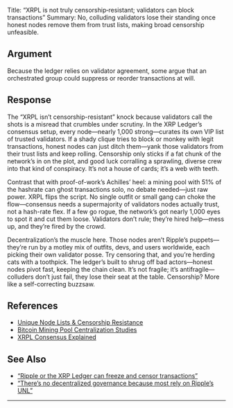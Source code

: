 Title: “XRPL is not truly censorship‑resistant; validators can block transactions”
Summary: No, colluding validators lose their standing once honest nodes remove them from trust lists, making broad censorship unfeasible.

## Argument  
Because the ledger relies on validator agreement, some argue that an orchestrated group could suppress or reorder transactions at will.

## Response  
The “XRPL isn’t censorship-resistant” knock because validators call the shots is a misread that crumbles under scrutiny. In the XRP Ledger’s consensus setup, every node—nearly 1,000 strong—curates its own VIP list of trusted validators. If a shady clique tries to block or monkey with legit transactions, honest nodes can just ditch them—yank those validators from their trust lists and keep rolling. Censorship only sticks if a fat chunk of the network’s in on the plot, and good luck corralling a sprawling, diverse crew into that kind of conspiracy. It’s not a house of cards; it’s a web with teeth.

Contrast that with proof-of-work’s Achilles’ heel: a mining pool with 51% of the hashrate can ghost transactions solo, no debate needed—just raw power. XRPL flips the script. No single outfit or small gang can choke the flow—consensus needs a supermajority of validators nodes actually trust, not a hash-rate flex. If a few go rogue, the network’s got nearly 1,000 eyes to spot it and cut them loose. Validators don’t rule; they’re hired help—mess up, and they’re fired by the crowd.

Decentralization’s the muscle here. Those nodes aren’t Ripple’s puppets—they’re run by a motley mix of outfits, devs, and users worldwide, each picking their own validator posse. Try censoring that, and you’re herding cats with a toothpick. The ledger’s built to shrug off bad actors—honest nodes pivot fast, keeping the chain clean. It’s not fragile; it’s antifragile—colluders don’t just fail, they lose their seat at the table. Censorship? More like a self-correcting buzzsaw.

## References
- [Unique Node Lists & Censorship Resistance](https://xrpl.org/unique-node-lists.html)
- [Bitcoin Mining Pool Centralization Studies](https://www.coindesk.com/learn/are-mining-pools-decentralized)
- [XRPL Consensus Explained](https://xrpl.org/consensus.html)

## See Also
- [“Ripple or the XRP Ledger can freeze and censor transactions”](ripple-or-the-xrp-ledger-can-freeze-and-censor-transactions.html)
- [“There’s no decentralized governance because most rely on Ripple’s UNL”](theres-no-decentralized-governance-because-most-rely-on-ripples-unl.html)

---


